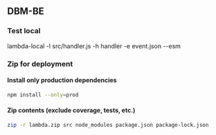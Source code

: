 ## DBM-BE

### Test local
lambda-local -l src/handler.js -h handler -e event.json --esm

### Zip for deployment
#### Install only production dependencies
```bash
npm install --only=prod
```

#### Zip contents (exclude coverage, tests, etc.)
```bash
zip -r lambda.zip src node_modules package.json package-lock.json
```

